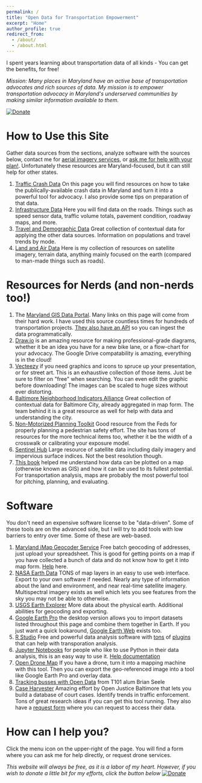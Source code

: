 ```yaml
---
permalink: /
title: "Open Data for Transportation Empowerment"
excerpt: "Home"
author_profile: true
redirect_from: 
  - /about/
  - /about.html
---
```


I spent years learning about transportation data of all kinds - You can get the benefits, for free! 

_Mission: Many places in Maryland have an active base of transportation advocates and rich sources of data. My mission is to empower transportation advocacy in Maryland's underserved communities by making similar information available to them._
 
[![Donate](https://img.shields.io/badge/Donate-PayPal-green.svg)](https://www.paypal.com/cgi-bin/webscr?cmd=_s-xclick&hosted_button_id=JNTCNMTCW7PZY)

How to Use this Site
======
Gather data sources from the sections, analyze software with the sources below, contact me for [aerial imagery services](https://dkt101.github.io/dkt101/drone/), or [ask me for help with your plan!](https://docs.google.com/forms/d/1HWaJJhJmVGQJ8LzUVhIjHAU0rnPqoPHOa7gtyRwOkM4/edit). Unfortunately these resources are Maryland-focused, but it can still help for other states. 
1. [Traffic Crash Data](https://dkt101.github.io/dkt101/markdown/) On this page you will find resources on how to take the publically-available crash data in Maryland and turn it into a powerful tool for advocacy. I also provide some tips on preparation of that data. 
1. [Infrastructure Data](https://dkt101.github.io/dkt101/infra/) Here you will find data on the roads. Things such as speed sensor data, traffic volume totals, pavement condition, roadway maps, and more. 
1. [Travel and Demographic Data](https://dkt101.github.io/dkt101/trav/) Great collection of contextual data for applying the other data sources. Information on populations and travel trends by mode.
1. [Land and Air Data](https://dkt101.github.io/dkt101/enviro/) Here is my collection of resources on satellite imagery, terrain data, anything mainly focused on the earth (compared to man-made things such as roads). 

Resources for Nerds (and non-nerds too!)
======
1. The [Maryland GIS Data Portal](https://data.imap.maryland.gov/). Many links on this page will come from their hard work. I have used this source countless times for hundreds of transportation projects. [They also have an API](https://geodata.md.gov/imap/rest/services) so you can ingest the data programmatically. 
1. [Draw.io](https://draw.io) is an amazing resource for making professional-grade diagrams, whether it be an idea you have for a new bike lane, or a flow-chart for your advocacy. The Google Drive compatability is amazing, everything is in the cloud!
1. [Vecteezy](https://www.vecteezy.com/) if you need graphics and icons to spruce up your presentation, or for street art. This is an exhaustive collection of those items. Just be sure to filter on "free" when searching. You can even edit the graphic before downloading! The images can be scaled to huge sizes without ever distorting. 
1. [Baltimore Neighborhood Indicators Alliance](https://bniajfi.org/) Great collection of contextual data for Baltimore City, already aggregated in map form. The team behind it is a great resource as well for help with data and understanding the city.
1. [Non-Motorized Planning Toolkit](https://safety.fhwa.dot.gov/local_rural/training/fhwasa010413/) Good resource from the Feds for properly planning a pedestrian safety effort. The site has tons of resources for the more technical items too, whether it be the width of a crosswalk or calibrating your exposure model.
1. [Sentinel Hub](https://github.com/academicpages/academicpages.github.io) Large resource of satellite data including daily imagery and impervious surface indices. Not the best resolution though.
1. [This book](https://www.spatialanalysisonline.com/HTML/index.html) helped me understand how data can be plotted on a map (otherwise known as GIS) and how it can be used to its fullest potential. For transportation analysis, maps are probably the most powerful tool for pitching, planning, and evaluating. 

Software
======
You don't need an expensive software license to be "data-driven". Some of these tools are on the advanced side, but I will try to add tools with low barriers to entry over time. Some of these are web-based.
1. [Maryland iMap Geocoder Service](https://geodata.md.gov/dist/) Free batch geocoding of addresses, just upload your spreadsheet. This is good for getting points on a map if you have collected a bunch of data and do not know how to get it into map form. [Help](https://imap.maryland.gov/Documents/Training/HowToUseMarylandCompositeLocatorInArcGISDesktop.pdf) here.
1. [NASA Earth Data](https://search.earthdata.nasa.gov/search) TONS of map layers in an easy to use web interface. Export to your own software if needed. Nearly any type of information about the land and environment, and near real-time satellite imagery. Multispectral imagery exists as well which lets you see features from the sky you may not be able to otherwise.  
1. [USGS Earth Explorer](https://earthexplorer.usgs.gov/) More data about the physical earth. Additional abilities for geocoding and exporting.  
1. [Google Earth Pro](https://github.com/academicpages/academicpages.github.io) the desktop version allows you to import datasets listed throughout this page and combine them together in Earth. If you just want a quick lookaround, [Google Earth Web](https://earth.google.com/web) exists too.  
1. [R Studio](https://rstudio.com/) Free and powerful data analysis software with [tons](https://cran.r-project.org/web/packages/stplanr/vignettes/stplanr-paper.html) of [plugins](https://github.com/Westat-Transportation/summarizeNHTS) that can help with transporation analysis.
1. [Jupyter Notebooks](https://jupyter.org/) for people who like to use Python in their data analysis, this is an easy way to use it. [Help documentation](https://jupyter.org/documentation)
1. [Open Drone Map](https://www.opendronemap.org/) If you have a drone, turn it into a mapping machine with this tool. Then you can export the geo-referenced image into a tool like Google Earth Pro and overlay data. 
1. [Tracking busses with Open Data](https://github.com/cylussec/bustracking) from T101 alum Brian Seele
1. [Case Harvester](https://github.com/dismantl/CaseHarvester) Amazing effort by Open Justice Baltimore that lets you build a database of court cases. Identify trends in traffic enforcement. Tons of great research ideas if you can get this tool running. They also have a [request form](https://openjusticebaltimore.org/#contact) where you can request to access their data.   


How can I help you?
======
Click the menu icon on the upper-right of the page. You will find a form where you can ask me for help directly, or request drone services. 


_This website will always be free, as it is a labor of my heart. However, if you wish to donate a little bit for my efforts, click the button below_
[![Donate](https://img.shields.io/badge/Donate-PayPal-green.svg)](https://www.paypal.com/cgi-bin/webscr?cmd=_s-xclick&hosted_button_id=JNTCNMTCW7PZY)
